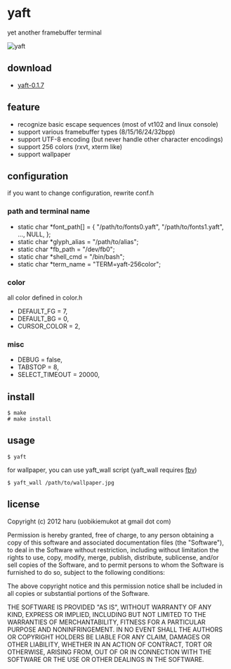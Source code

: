 # yaft
yet another framebuffer terminal

![yaft]

[yaft]: http://www.nak.ics.keio.ac.jp/~haru/yaft/yaft-blue.png

## download
- [yaft-0.1.7](http://www.nak.ics.keio.ac.jp/~haru/yaft/release/yaft-0.1.7.tar.gz)

## feature
+	recognize basic escape sequences (most of vt102 and linux console)
+	support various framebuffer types (8/15/16/24/32bpp)
+	support UTF-8 encoding (but never handle other character encodings)
+	support 256 colors (rxvt, xterm like)
+	support wallpaper

## configuration
if you want to change configuration, rewrite conf.h

### path and terminal name

+	static char *font_path[] = { "/path/to/fonts0.yaft", "/path/to/fonts1.yaft", ..., NULL, };  
+	static char *glyph_alias = "/path/to/alias";  
+	static char *fb_path = "/dev/fb0";  
+	static char *shell_cmd = "/bin/bash";  
+	static char *term_name = "TERM=yaft-256color";  

### color
all color defined in color.h

+	DEFAULT_FG = 7,  
+	DEFAULT_BG = 0,  
+	CURSOR_COLOR = 2,  

### misc

+	DEBUG = false,  
+	TABSTOP = 8,  
+	SELECT_TIMEOUT = 20000,  

## install

~~~
$ make
# make install
~~~

## usage

~~~
$ yaft
~~~

for wallpaper, you can use yaft_wall script (yaft_wall requires [fbv])

~~~
$ yaft_wall /path/to/wallpaper.jpg
~~~

[fbv]: http://www.eclis.ch/fbv/

## license
Copyright (c) 2012 haru (uobikiemukot at gmail dot com)

Permission is hereby granted, free of charge, to any person obtaining a copy of this software and associated documentation files (the "Software"), to deal in the Software without restriction, including without limitation the rights to use, copy, modify, merge, publish, distribute, sublicense, and/or sell copies of the Software, and to permit persons to whom the Software is furnished to do so, subject to the following conditions:

The above copyright notice and this permission notice shall be included in all copies or substantial portions of the Software.

THE SOFTWARE IS PROVIDED "AS IS", WITHOUT WARRANTY OF ANY KIND, EXPRESS OR IMPLIED, INCLUDING BUT NOT LIMITED TO THE WARRANTIES OF MERCHANTABILITY, FITNESS FOR A PARTICULAR PURPOSE AND NONINFRINGEMENT. IN NO EVENT SHALL THE AUTHORS OR COPYRIGHT HOLDERS BE LIABLE FOR ANY CLAIM, DAMAGES OR OTHER LIABILITY, WHETHER IN AN ACTION OF CONTRACT, TORT OR OTHERWISE, ARISING FROM, OUT OF OR IN CONNECTION WITH THE SOFTWARE OR THE USE OR OTHER DEALINGS IN THE SOFTWARE.
